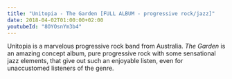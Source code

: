 ```yaml
---
title: "Unitopia - The Garden [FULL ALBUM - progressive rock/jazz]"
date: 2018-04-02T01:00:00+02:00
youtubeId: "8OYOsnYm3b4"
---
```


Unitopia is a  marvelous progressive rock band from Australia.
<em>The Garden</em> is an amazing concept album, pure progressive rock
with some sensational jazz elements, that give out such an enjoyable listen,
even for unaccustomed listeners of the genre.
